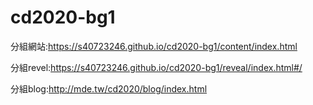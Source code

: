 # cd2020-bg1

分組網站:https://s40723246.github.io/cd2020-bg1/content/index.html

分組revel:https://s40723246.github.io/cd2020-bg1/reveal/index.html#/

分組blog:http://mde.tw/cd2020/blog/index.html
